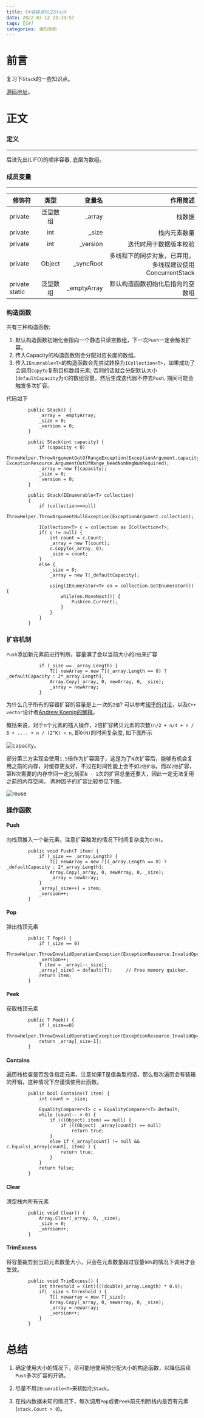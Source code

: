 ```yaml
---
title: C#容器源码之Stack
date: 2022-07-12 23:19:57
tags: [C#]
categories: 源码剖析
---
```

# 前言

复习下```Stack```的一些知识点。

[源码地址](https://referencesource.microsoft.com/#System/compmod/system/collections/generic/stack.cs)。

# 正文

### 定义
***
   后进先出(LIFO)的顺序容器, 底层为数组。

### 成员变量
***
修饰符|类型|变量名|作用简述|
--|:--:|--:|--:|
private|泛型数组| _array|   栈数据 
private|int| _size|    栈内元素数量 
private|int| _version| 迭代时用于数据版本校验
private|Object| _syncRoot| 多线程下的同步对象，已弃用，多线程建议使用ConcurrentStack<T>
private static|泛型数组| _emptyArray|  默认构造函数初始化后指向的空数组

### 构造函数

共有三种构造函数:

1. 默认构造函数初始化会指向一个静态只读空数组，下一次```Push```一定会触发扩容。
2. 传入Capacity的构造函数则会分配对应长度的数组。
3. 传入```IEnumrable<T>```的构造函数会先尝试转换为```ICollection<T>```，如果成功了会调用```CopyTo```复制目标数组元素; 否则的话就会分配默认大小(```defaultCapacity```为```4```)的数组容量，然后生成迭代器不停去```Push```, 期间可能会触发多次扩容。

代码如下
```CSharp
        public Stack() {
            _array = _emptyArray;
            _size = 0;
            _version = 0;
        }
    
        public Stack(int capacity) {
            if (capacity < 0)
                ThrowHelper.ThrowArgumentOutOfRangeException(ExceptionArgument.capacity, ExceptionResource.ArgumentOutOfRange_NeedNonNegNumRequired);
            _array = new T[capacity];
            _size = 0;
            _version = 0;
        }
    
        public Stack(IEnumerable<T> collection) 
        {
            if (collection==null)
                ThrowHelper.ThrowArgumentNullException(ExceptionArgument.collection);
 
            ICollection<T> c = collection as ICollection<T>;
            if( c != null) {
                int count = c.Count;
                _array = new T[count];
                c.CopyTo(_array, 0);  
                _size = count;
            }    
            else {                
                _size = 0;
                _array = new T[_defaultCapacity];                    
                
                using(IEnumerator<T> en = collection.GetEnumerator()) {
                    while(en.MoveNext()) {
                        Push(en.Current);                                    
                    }
                }
            }
        }
```

### 扩容机制

```Push```添加新元素前进行判断，容量满了会以当前大小的```2倍```来扩容

```CSharp
            if (_size == _array.Length) {
                T[] newArray = new T[(_array.Length == 0) ? _defaultCapacity : 2*_array.Length];
                Array.Copy(_array, 0, newArray, 0, _size);
                _array = newArray;
            }
```

为什么几乎所有的容器扩容的容量是上一次的```2倍```? 可以参考[知乎的讨论](https://www.zhihu.com/question/36538542)，以及```C++ vector```设计者[Andrew Koenig的解释](https://www.drdobbs.com/c-made-easier-how-vectors-grow/184401375)。

概括来说，对于n个元素的插入操作，```2```倍扩容拷贝元素的次数```(n/2 + n/4 + n / 8 + .... + n / (2^K) ≈ n```, 即```O(N)```的时间复杂度, 如下图所示

![capacity](capacity.png)。

部分第三方实现会使用```1.5```倍作为扩容因子，这是为了```N```次扩容后，能够有机会复用之前的内存，对缓存更友好，不过在时间性能上会不如```2倍扩容```。而以```2倍```扩容，第N次需要的内存空间一定比前面```N - 1```次的扩容总量还要大，因此一定无法复用之前的内存空间。
两种因子的扩容比较参见下图。

![reuse](reuse.png)



### 操作函数

#### Push

向栈顶推入一个新元素，注意扩容触发的情况下时间复杂度为```O(N)```。

```CSharp
        public void Push(T item) {
            if (_size == _array.Length) {
                T[] newArray = new T[(_array.Length == 0) ? _defaultCapacity : 2*_array.Length];
                Array.Copy(_array, 0, newArray, 0, _size);
                _array = newArray;
            }
            _array[_size++] = item;
            _version++;
        }
```

#### Pop

弹出栈顶元素
```CSharp
        public T Pop() {
            if (_size == 0)
                ThrowHelper.ThrowInvalidOperationException(ExceptionResource.InvalidOperation_EmptyStack);
            _version++;
            T item = _array[--_size];
            _array[_size] = default(T);     // Free memory quicker.
            return item;
        }
```

#### Peek

获取栈顶元素

```CSharp
        public T Peek() {
            if (_size==0)
                ThrowHelper.ThrowInvalidOperationException(ExceptionResource.InvalidOperation_EmptyStack);
            return _array[_size-1];
        }
```

#### Contains

遍历栈检查是否包含指定元素，注意如果T是值类型的话，那么每次遍历会有装箱的开销，这种情况下应谨慎使用此函数。

```CSharp
        public bool Contains(T item) {
            int count = _size;
 
            EqualityComparer<T> c = EqualityComparer<T>.Default;
            while (count-- > 0) {
                if (((Object) item) == null) {
                    if (((Object) _array[count]) == null)
                        return true;
                }
                else if (_array[count] != null && c.Equals(_array[count], item) ) {
                    return true;
                }
            }
            return false;
        }
```

#### Clear

清空栈内所有元素

```CSharp
        public void Clear() {
            Array.Clear(_array, 0, _size);
            _size = 0;
            _version++;
        }
```

#### TrimExcess

将容量裁剪到当前元素数量大小，只会在元素数量超过容量```90%```的情况下调用才会生效。

```CSharp
        public void TrimExcess() {
            int threshold = (int)(((double)_array.Length) * 0.9);        
            if( _size < threshold ) {
                T[] newarray = new T[_size];
                Array.Copy(_array, 0, newarray, 0, _size);    
                _array = newarray;
                _version++;
            }
        }   
```

# 总结

1. 确定使用大小的情况下，尽可能地使用预分配大小的构造函数，以降低后续```Push```多次扩容的开销。

2. 尽量不用```IEnumrable<T>```来初始化```Stack```。

3. 在栈内数据未知的情况下，每次调用```Pop```或者```Peek```前先判断栈内是否有元素(```stack.Count > 0```)。
